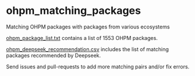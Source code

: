 # ohpm_matching_packages
Matching OHPM packages with packages from various ecosystems

[ohpm_package_list.txt](https://github.com/wangliang-cs/ohpm_matching_packages/blob/master/ohpm_package_list.txt) contains a list of 1553 OHPM packages.

[ohpm_deepseek_recommendation.csv](https://github.com/wangliang-cs/ohpm_matching_packages/blob/master/ohpm_deepseek_recommendation.csv) includes the list of matching packages recommended by Deepseek.

Send issues and pull-requests to add more matching pairs and/or fix errors.
